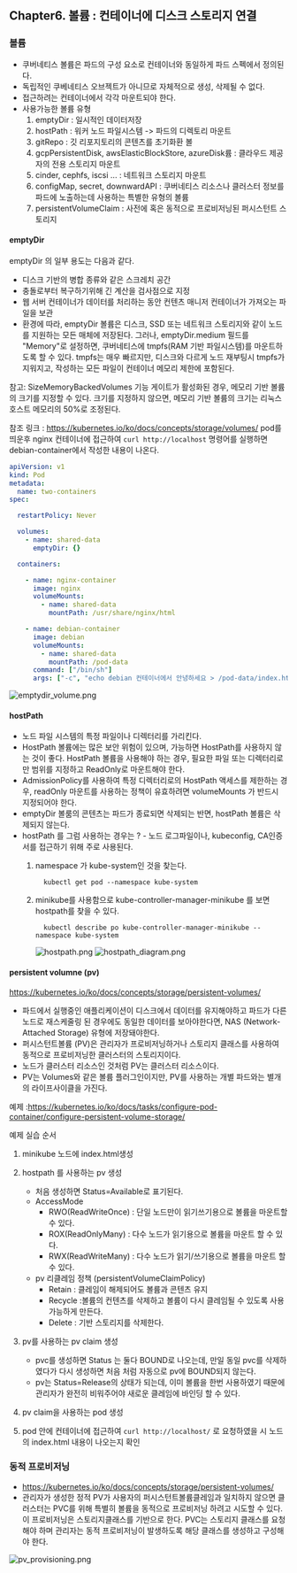 Chapter6. 볼륨 : 컨테이너에 디스크 스토리지 연결
---
### 볼륨
- 쿠버네티스 볼륨은 파드의 구성 요소로 컨테이너와 동일하게 파드 스펙에서 정의된다. 
- 독립적인 쿠베네티스 오브젝트가 아니므로 자체적으로 생성, 삭제될 수 없다.
- 접근하려는 컨테이너에서 각각 마운트되야 한다. 
- 사용가능한 볼륨 유형
    1. emptyDir : 일시적인 데이터저장
    2. hostPath : 워커 노드 파일시스템 -> 파드의 디렉토리 마운트
    3. gitRepo : 깃 리포지토리의 콘텐츠를 초기화환 볼
    4. gcpPersistentDisk, awsElasticBlockStore, azureDisk륨 : 클라우드 제공자의 전용 스토리지 마운트
    5. cinder, cephfs, iscsi ... : 네트워크 스토리지 마운트 
    6. configMap, secret, downwardAPI : 쿠버네티스 리소스나 클러스터 정보를 파드에 노출하는데 사용하는 특별한 유형의 볼륨
    7. persistentVolumeClaim : 사전에 혹은 동적으로 프로비저닝된 퍼시스턴트 스토리지

#### emptyDir
emptyDir 의 일부 용도는 다음과 같다.

- 디스크 기반의 병합 종류와 같은 스크레치 공간
- 충돌로부터 복구하기위해 긴 계산을 검사점으로 지정
- 웹 서버 컨테이너가 데이터를 처리하는 동안 컨텐츠 매니저 컨테이너가 가져오는 파일을 보관
- 환경에 따라, emptyDir 볼륨은 디스크, SSD 또는 네트워크 스토리지와 같이 노드를 지원하는 모든 매체에 저장된다. 그러나, emptyDir.medium 필드를 "Memory"로 설정하면, 쿠버네티스에 tmpfs(RAM 기반 파일시스템)를 마운트하도록 할 수 있다. tmpfs는 매우 빠르지만, 디스크와 다르게 노드 재부팅시 tmpfs가 지워지고, 작성하는 모든 파일이 컨테이너 메모리 제한에 포함된다.

참고: SizeMemoryBackedVolumes 기능 게이트가 활성화된 경우, 메모리 기반 볼륨의 크기를 지정할 수 있다. 크기를 지정하지 않으면, 메모리 기반 볼륨의 크기는 리눅스 호스트 메모리의 50%로 조정된다.


참조 링크 : https://kubernetes.io/ko/docs/concepts/storage/volumes/
pod를 띄운후 nginx 컨테이너에 접근하여 ``` curl http://localhost ``` 명령어를 실행하면 debian-container에서 작성한 내용이 나온다. 

```yaml
apiVersion: v1
kind: Pod
metadata:
  name: two-containers
spec:

  restartPolicy: Never

  volumes:
    - name: shared-data
      emptyDir: {}

  containers:

    - name: nginx-container
      image: nginx
      volumeMounts:
        - name: shared-data
          mountPath: /usr/share/nginx/html

    - name: debian-container
      image: debian
      volumeMounts:
        - name: shared-data
          mountPath: /pod-data
      command: ["/bin/sh"]
      args: ["-c", "echo debian 컨테이너에서 안녕하세요 > /pod-data/index.html"]

```

![emptydir_volume.png](img/emptydir_volume.png) 


#### hostPath
-  노드 파일 시스템의 특정 파일이나 디렉터리를 가리킨다. 
- HostPath 볼륨에는 많은 보안 위험이 있으며, 가능하면 HostPath를 사용하지 않는 것이 좋다. HostPath 볼륨을 사용해야 하는 경우, 필요한 파일 또는 디렉터리로만 범위를 지정하고 ReadOnly로 마운트해야 한다.
- AdmissionPolicy를 사용하여 특정 디렉터리로의 HostPath 액세스를 제한하는 경우, readOnly 마운트를 사용하는 정책이 유효하려면 volumeMounts 가 반드시 지정되어야 한다.
- emptyDir 볼룸의 콘텐츠는 파드가 종료되면 삭제되는 반면, hostPath 볼륨은 삭제되지 않는다. 
- hostPath 를 그럼 사용하는 경우는 ? - 노드 로그파일이나, kubeconfig, CA인증서를 접근하기 위해 주로 사용된다. 
    1. namespace 가 kube-system인 것을 찾는다. 
    
        ```shell script
          kubectl get pod --namespace kube-system   
        ```
    
    2. minikube를 사용함으로 kube-controller-manager-minikube 를 보면 hostpath를 찾을 수 있다. 
    
        ```shell script
          kubectl describe po kube-controller-manager-minikube --namespace kube-system   
        ``` 
         
       ![hostpath.png](img/hostpath.png) 
       ![hostpath_diagram.png](img/hostpath_diagram.png) 

     
 
 #### persistent volumne (pv)
 https://kubernetes.io/ko/docs/concepts/storage/persistent-volumes/
- 파드에서 실행중인 애플리케이션이 디스크에서 데이터를 유지해야하고 파드가 다른 노드로 재스케줄링 된 경우에도 동일한 데이터를 보아야한다면, NAS (Network-Attached Storage) 유형에 저장돼야한다.
- 퍼시스턴트볼륨 (PV)은 관리자가 프로비저닝하거나 스토리지 클래스를 사용하여 동적으로 프로비저닝한 클러스터의 스토리지이다. 
- 노드가 클러스터 리소스인 것처럼 PV는 클러스터 리소스이다. 
- PV는 Volumes와 같은 볼륨 플러그인이지만, PV를 사용하는 개별 파드와는 별개의 라이프사이클을 가진다.        


예제 :https://kubernetes.io/ko/docs/tasks/configure-pod-container/configure-persistent-volume-storage/

예제 실습 순서 
1. minikube 노드에 index.html생성
2. hostpath 를 사용하는 pv 생성 
    - 처음 생성하면 Status=Available로 표기된다.  
    - AccessMode
        - RWO(ReadWriteOnce) : 단일 노드만이 읽기쓰기용으로 볼륨을 마운트할 수 있다.
        - ROX(ReadOnlyMany) : 다수 노드가 읽기용으로 볼륨을 마운트 할 수 있다.
        - RWX(ReadWriteMany) : 다수 노드가 읽기/쓰기용으로 볼륨을 마운트 할 수 있다.
    - pv 리클레임 정책 (persistentVolumeClaimPolicy)
        - Retain : 클레임이 해제되어도 볼륨과 콘텐츠 유지
        - Recycle :볼륨의 컨텐츠를 삭제하고 볼륨이 다시 클레임될 수 있도록 사용 가능하게 만든다. 
        - Delete : 기반 스토리지를 삭제한다. 
3. pv를 사용하는 pv claim 생성
    - pvc를 생성하면 Status 는 둘다 BOUND로 나오는데, 만일 동일 pvc를 삭제하였다가 다시 생성하면 처음 처럼 자동으로 pv에 BOUND되지 않는다. 
    - pv는 Status=Release의 상태가 되는데, 이미 볼륨을 한번 사용하였기 때문에 관리자가 완전히 비워주어야 새로운 클레임에 바인딩 할 수 있다. 
       
4. pv claim을 사용하는 pod 생성
5. pod 안에 컨테이너에 접근하여 ```curl http://localhost/``` 로 요청하였을 시 노드의 index.html 내용이 나오는지 확인

### 동적 프로비저닝 
- https://kubernetes.io/ko/docs/concepts/storage/persistent-volumes/
- 관리자가 생성한 정적 PV가 사용자의 퍼시스턴트볼륨클레임과 일치하지 않으면 클러스터는 PVC를 위해 특별히 볼륨을 동적으로 프로비저닝 하려고 시도할 수 있다. 
이 프로비저닝은 스토리지클래스를 기반으로 한다. PVC는 스토리지 클래스를 요청해야 하며 관리자는 동적 프로비저닝이 발생하도록 해당 클래스를 생성하고 구성해야 한다.

![pv_provisioning.png](img/pv_provisioning.png) 
